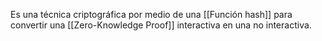 Es una técnica criptográfica por medio de una [[Función hash]] para convertir una [[Zero-Knowledge Proof]] interactiva en una no interactiva.
